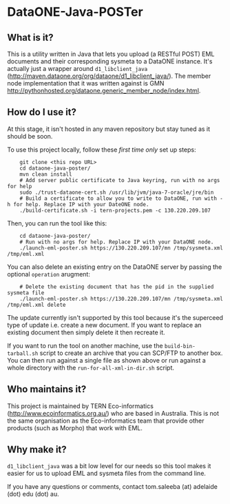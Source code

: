 # DataONE-Java-POSTer
## What is it?

This is a utility written in Java that lets you upload (a RESTful POST) EML documents and their corresponding sysmeta to a DataONE instance. It's actually just a wrapper around `d1_libclient_java` (http://maven.dataone.org/org/dataone/d1_libclient_java/). The member node implementation that it was written against is GMN http://pythonhosted.org/dataone.generic_member_node/index.html.

## How do I use it?

At this stage, it isn't hosted in any maven repository but stay tuned as it should be soon.

To use this project locally, follow these *first time only* set up steps:

        git clone <this repo URL>
        cd dataone-java-poster/
        mvn clean install
        # Add server public certificate to Java keyring, run with no args for help
        sudo ./trust-dataone-cert.sh /usr/lib/jvm/java-7-oracle/jre/bin
        # Build a certificate to allow you to write to DataONE, run with -h for help. Replace IP with your DateONE node.
        ./build-certificate.sh -i tern-projects.pem -c 130.220.209.107

Then, you can run the tool like this:

        cd dataone-java-poster/
        # Run with no args for help. Replace IP with your DataONE node.
        ./launch-eml-poster.sh https://130.220.209.107/mn /tmp/sysmeta.xml /tmp/eml.xml

You can also delete an existing entry on the DataONE server by passing the optional `operation` arugment:

        # Delete the existing document that has the pid in the supplied sysmeta file
        ./launch-eml-poster.sh https://130.220.209.107/mn /tmp/sysmeta.xml /tmp/eml.xml delete

The update currently isn't supported by this tool because it's the superceed type of update i.e. create a new document. If you want to replace an existing document then simply delete it then recreate it.

If you want to run the tool on another machine, use the `build-bin-tarball.sh` script to create an archive that you can SCP/FTP to another box. You can then run against a single file as shown above or run against a whole directory with the `run-for-all-xml-in-dir.sh` script.

## Who maintains it?

This project is maintained by TERN Eco-informatics (http://www.ecoinformatics.org.au/) who are based in Australia. This is not the same organisation as the Eco-informatics team that provide other products (such as Morpho) that work with EML. 

## Why make it?

`d1_libclient_java` was a bit low level for our needs so this tool makes it easier for us to upload EML and sysmeta files from the command line.

If you have any questions or comments, contact tom.saleeba (at) adelaide (dot) edu (dot) au.
